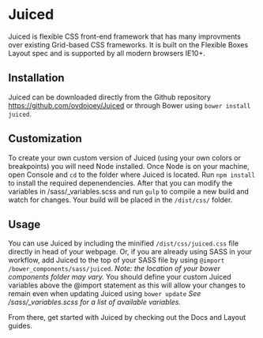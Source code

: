 # Juiced

Juiced is flexible CSS front-end framework that has many improvments over 
existing Grid-based CSS frameworks.  It is built on the Flexible Boxes
 Layout spec and is supported by all modern browsers IE10+.


## Installation

Juiced can be downloaded directly from the Github repository <https://github.com/ovdojoey/Juiced> or through Bower using `bower install juiced`.  


## Customization

To create your own custom version of Juiced (using your own colors or breakpoints) you will need Node installed.  Once Node is on your machine, open Console and `cd` to the folder where Juiced is located. Run `npm install` to install the required depenendencies.  After that you can modify the variables in /sass/_variables.scss and run `gulp` to compile a new build and watch for changes.  Your  build will be placed in the `/dist/css/` folder.

## Usage

You can use Juiced by including the minified `/dist/css/juiced.css` file directly in head of your webpage. Or, if you are already using SASS in your workflow, add Juiced to the top of your SASS file by using `@import /bower_components/sass/juiced`. *Note: the location of your bower components folder may vary.*  You should define your custom Juiced variables above the @import statement as this will allow your changes to remain even when updating Juiced using `bower update` *See /sass/_variables.scss for a list of available variables.*

From there, get started with Juiced by checking out the Docs and Layout guides.